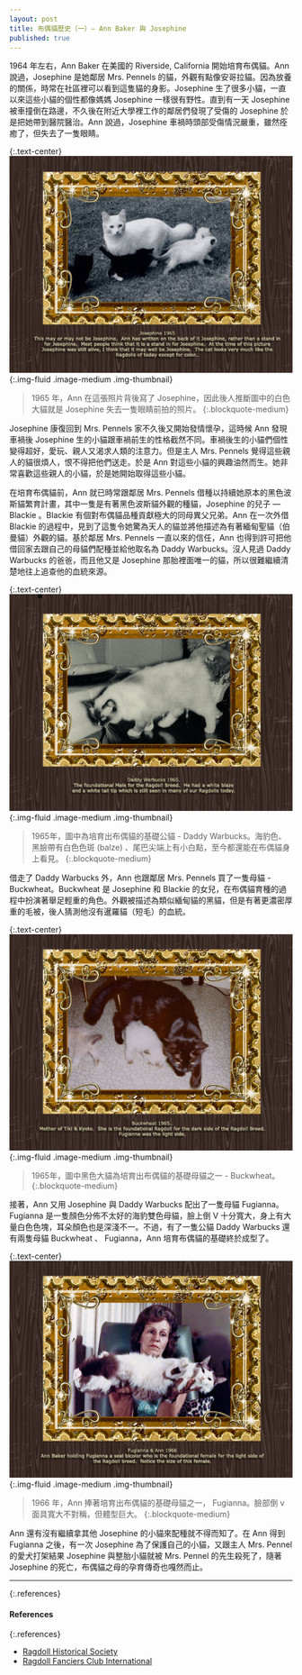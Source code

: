 ```yaml
---
layout: post
title: 布偶貓歷史（一）— Ann Baker 與 Josephine
published: true
---
```


1964 年左右，Ann Baker 在美國的 Riverside, California 開始培育布偶貓。Ann 說過，Josephine 是她鄰居 Mrs. Pennels 的貓，外觀有點像安哥拉貓。因為放養的關係，時常在社區裡可以看到這隻貓的身影。Josephine 生了很多小貓，一直以來這些小貓的個性都像媽媽 Josephine 一樣很有野性。直到有一天 Josephine 被車撞倒在路邊，不久後在附近大學裡工作的鄰居們發現了受傷的 Josephine 於是把她帶到醫院醫治。Ann 說過，Josephine 車禍時頭部受傷情況嚴重，雖然痊癒了，但失去了一隻眼睛。

{:.text-center}
![history-1-1](/assets/img/history/history-1-1.jpg){:.img-fluid .image-medium .img-thumbnail}
> 1965 年，Ann 在這張照片背後寫了 Josephine，因此後人推斷圖中的白色大貓就是 Josephine 失去一隻眼睛前拍的照片。
{:.blockquote-medium}

Josephine 康復回到 Mrs. Pennels 家不久後又開始發情懷孕，這時候 Ann 發現車禍後 Josephine 生的小貓跟車禍前生的性格截然不同。車禍後生的小貓們個性變得超好，愛玩、親人又渴求人類的注意力。但是主人 Mrs. Pennels 覺得這些親人的貓很煩人，恨不得把他們送走。於是 Ann 對這些小貓的興趣油然而生。她非常喜歡這些親人的小貓，於是她開始取得這些小貓。

在培育布偶貓前，Ann 就已時常跟鄰居 Mrs. Pennels 借種以持續她原本的黑色波斯貓繁育計畫，其中一隻是有著黑色波斯貓外觀的種貓，Josephine 的兒子 — Blackie 。Blackie 有個對布偶貓品種貢獻極大的同母異父兄弟。Ann 在一次外借 Blackie 的過程中，見到了這隻令她驚為天人的貓並將他描述為有著緬甸聖貓（伯曼貓）外觀的貓。基於鄰居 Mrs. Pennels 一直以來的信任，Ann 也得到許可把他借回家去跟自己的母貓們配種並給他取名為 Daddy Warbucks。沒人見過 Daddy Warbucks 的爸爸，而且他又是 Josephine 那胎裡面唯一的貓，所以很難繼續清楚地往上追查他的血統來源。

{:.text-center}
![history-1-2](/assets/img/history/history-1-2.jpg){:.img-fluid .image-medium .img-thumbnail}
> 1965年，圖中為培育出布偶貓的基礎公貓 - Daddy Warbucks。海豹色、黑臉帶有白色色斑 (balze) 、尾巴尖端上有小白點，至今都還能在布偶貓身上看見。
{:.blockquote-medium}

借走了 Daddy Warbucks 外，Ann 也跟鄰居 Mrs. Pennels 買了一隻母貓 - Buckwheat。Buckwheat 是 Josephine 和 Blackie 的女兒，在布偶貓育種的過程中扮演著舉足輕重的角色。外觀被描述為類似緬甸貓的黑貓，但是有著更濃密厚重的毛被，後人猜測他沒有暹羅貓（短毛）的血統。

{:.text-center}
![history-1-3](/assets/img/history/history-1-3.jpg){:.img-fluid .image-medium .img-thumbnail}
> 1965年，圖中黑色大貓為培育出布偶貓的基礎母貓之一 - Buckwheat。
{:.blockquote-medium}

接著，Ann 又用 Josephine 與 Daddy Warbucks 配出了一隻母貓 Fugianna。Fugianna 是一隻顏色分佈不太好的海豹雙色母貓，臉上倒 V 十分寬大，身上有大量白色色塊，耳朵顏色也是深淺不一。不過，有了一隻公貓 Daddy Warbucks 還有兩隻母貓 Buckwheat 、 Fugianna，Ann 培育布偶貓的基礎終於成型了。

{:.text-center}
![history-1-4](/assets/img/history/history-1-4.jpg){:.img-fluid .image-medium .img-thumbnail}
> 1966 年，Ann 捧著培育出布偶貓的基礎母貓之一， Fugianna。臉部倒 v 面具寬大不對稱，但體型巨大。
{:.blockquote-medium}

Ann 還有沒有繼續拿其他 Josephine 的小貓來配種就不得而知了。在 Ann 得到 Fugianna 之後，有一次 Josephine 為了保護自己的小貓，又跟主人 Mrs. Pennel 的愛犬打架結果 Josephine 與整胎小貓就被 Mrs. Pennel 的先生殺死了，隨著 Josephine 的死亡，布偶貓之母的孕育傳奇也嘎然而止。

---

{:.references}
#### References

{:.references}
* [Ragdoll Historical Society](http://ragdollhistoricalsociety.org/)
* [Ragdoll Fanciers Club International](http://rfci.org/)

